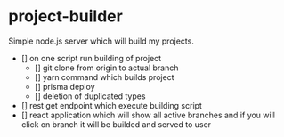# project-builder

Simple node.js server which will build my projects.

- [] on one script run building of project
  - [] git clone from origin to actual branch
  - [] yarn command which builds project
  - [] prisma deploy
  - [] deletion of duplicated types
- [] rest get endpoint which execute building script
- [] react application which will show all active branches and if you will click on branch it will be builded and served to user
  
  